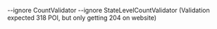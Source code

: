 --ignore CountValidator --ignore StateLevelCountValidator (Validation expected 318 POI, but only getting 204 on website)
